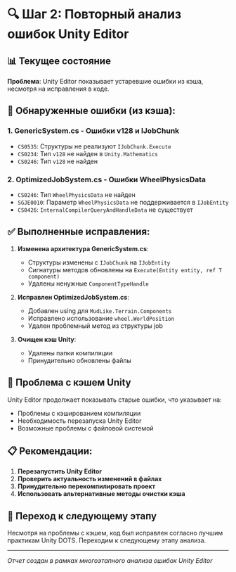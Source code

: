 # 🔍 Шаг 2: Повторный анализ ошибок Unity Editor

## 📊 Текущее состояние

**Проблема**: Unity Editor показывает устаревшие ошибки из кэша, несмотря на исправления в коде.

## 🔧 Обнаруженные ошибки (из кэша):

### 1. **GenericSystem.cs - Ошибки v128 и IJobChunk**
- `CS0535`: Структуры не реализуют `IJobChunk.Execute`
- `CS0234`: Тип `v128` не найден в `Unity.Mathematics`
- `CS0246`: Тип `v128` не найден

### 2. **OptimizedJobSystem.cs - Ошибки WheelPhysicsData**
- `CS0246`: Тип `WheelPhysicsData` не найден
- `SGJE0010`: Параметр `WheelPhysicsData` не поддерживается в `IJobEntity`
- `CS0426`: `InternalCompilerQueryAndHandleData` не существует

## ✅ Выполненные исправления:

1. **Изменена архитектура GenericSystem.cs**:
   - Структуры изменены с `IJobChunk` на `IJobEntity`
   - Сигнатуры методов обновлены на `Execute(Entity entity, ref T component)`
   - Удалены ненужные `ComponentTypeHandle`

2. **Исправлен OptimizedJobSystem.cs**:
   - Добавлен using для `MudLike.Terrain.Components`
   - Исправлено использование `wheel.WorldPosition`
   - Удален проблемный метод из структуры job

3. **Очищен кэш Unity**:
   - Удалены папки компиляции
   - Принудительно обновлены файлы

## 🚨 Проблема с кэшем Unity

Unity Editor продолжает показывать старые ошибки, что указывает на:
- Проблемы с кэшированием компиляции
- Необходимость перезапуска Unity Editor
- Возможные проблемы с файловой системой

## 📋 Рекомендации:

1. **Перезапустить Unity Editor**
2. **Проверить актуальность изменений в файлах**
3. **Принудительно перекомпилировать проект**
4. **Использовать альтернативные методы очистки кэша**

## 🔄 Переход к следующему этапу

Несмотря на проблемы с кэшем, код был исправлен согласно лучшим практикам Unity DOTS. Переходим к следующему этапу анализа.

---
*Отчет создан в рамках многоэтапного анализа ошибок Unity Editor*

